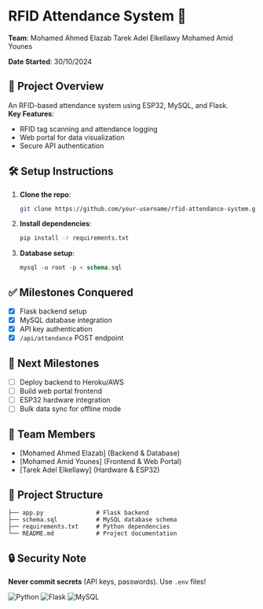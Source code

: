 # RFID Attendance System 🚀
**Team**: Mohamed Ahmed Elazab
          Tarek Adel Elkellawy
          Mohamed Amid Younes

**Date Started**: 30/10/2024

## 📝 Project Overview
An RFID-based attendance system using ESP32, MySQL, and Flask.  
**Key Features**:
- RFID tag scanning and attendance logging
- Web portal for data visualization
- Secure API authentication

## 🛠️ Setup Instructions
1. **Clone the repo**:
   ```bash
   git clone https://github.com/your-username/rfid-attendance-system.git
   ```
2. **Install dependencies**:
   ```bash
   pip install -r requirements.txt
   ```
3. **Database setup**:
   ```sql
   mysql -u root -p < schema.sql
   ```

## ✅ Milestones Conquered
- [x] Flask backend setup
- [x] MySQL database integration
- [x] API key authentication
- [x] `/api/attendance` POST endpoint

## 🎯 Next Milestones
- [ ] Deploy backend to Heroku/AWS
- [ ] Build web portal frontend
- [ ] ESP32 hardware integration
- [ ] Bulk data sync for offline mode

## 👥 Team Members
- [Mohamed Ahmed Elazab] (Backend & Database)
- [Mohamed Amid Younes] (Frontend & Web Portal)
- [Tarek Adel Elkellawy] (Hardware & ESP32)

## 📂 Project Structure
```
├── app.py               # Flask backend
├── schema.sql           # MySQL database schema
├── requirements.txt     # Python dependencies
└── README.md            # Project documentation
```

## 🔒 Security Note
**Never commit secrets** (API keys, passwords). Use `.env` files!

![Python](https://img.shields.io/badge/python-3.8%2B-blue)
![Flask](https://img.shields.io/badge/flask-2.0.1-green)
![MySQL](https://img.shields.io/badge/mysql-8.0-orange)
